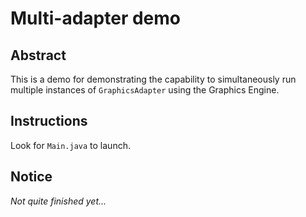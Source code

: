 # Multi-adapter demo

## Abstract

This is a demo for demonstrating the capability to simultaneously run multiple instances of `GraphicsAdapter` using the Graphics Engine.

## Instructions

Look for `Main.java` to launch.

## Notice

*Not quite finished yet...*